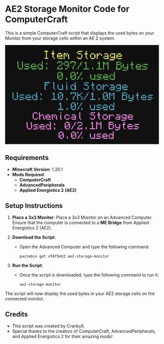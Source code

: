 # AE2 Storage Monitor Code for ComputerCraft

This is a simple ComputerCraft script that displays the used bytes on your Monitor from your storage cells within an AE 2 system.

![screen](https://raw.githubusercontent.com/Cranky569/-ae2-storage-monitor/refs/heads/main/Display.JPG)

## Requirements
- **Minecraft Version**: 1.20.1
- **Mods Required**: 
  - **ComputerCraft**
  - **AdvancedPeripherals**
  - **Applied Energistics 2 (AE2)**

## Setup Instructions

1. **Place a 3x3 Monitor**: 
   Place a 3x3 Monitor on an Advanced Computer. Ensure that the computer is connected to a **ME Bridge** from Applied Energistics 2 (AE2).

2. **Download the Script**:
   - Open the Advanced Computer and type the following command:
     ```
     pastebin get xTAf5mVZ ae2-storage-monitor
     ```

3. **Run the Script**:
   - Once the script is downloaded, type the following command to run it:
     ```
     ae2-storage-monitor
     ```

The script will now display the used bytes in your AE2 storage cells on the connected monitor.

## Credits

- This script was created by Cranky5.
- Special thanks to the creators of ComputerCraft, AdvancedPeripherals, and Applied Energistics 2 for their amazing mods!
